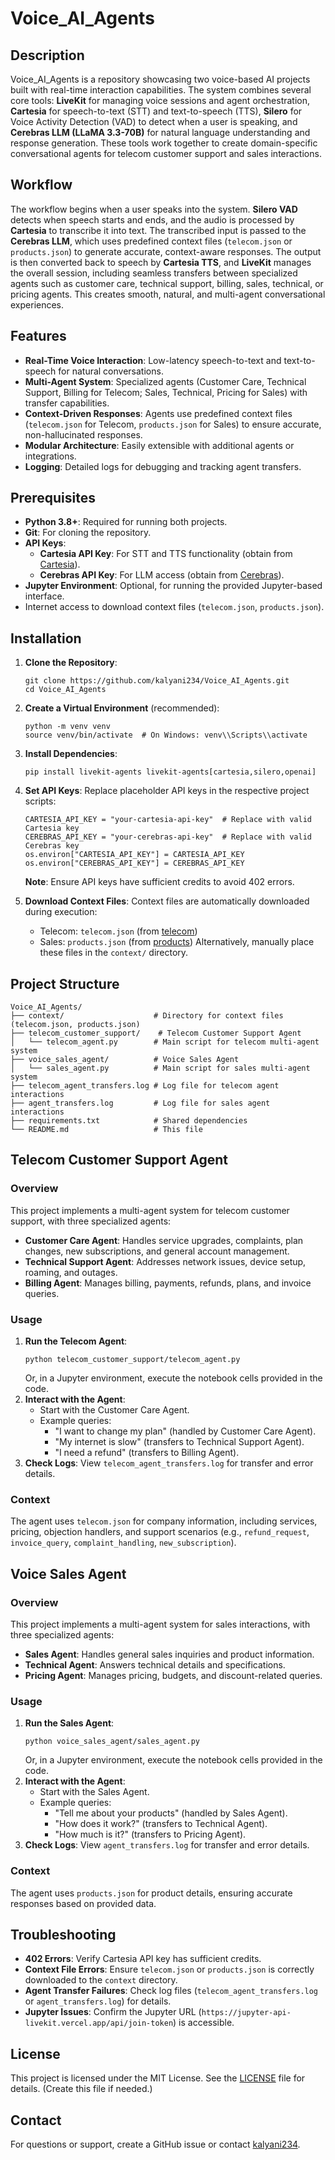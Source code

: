 
# Voice_AI_Agents

## Description
Voice_AI_Agents is a repository showcasing two voice-based AI projects built with real-time interaction capabilities. The system combines several core tools: **LiveKit** for managing voice sessions and agent orchestration, **Cartesia** for speech-to-text (STT) and text-to-speech (TTS), **Silero** for Voice Activity Detection (VAD) to detect when a user is speaking, and **Cerebras LLM (LLaMA 3.3-70B)** for natural language understanding and response generation. These tools work together to create domain-specific conversational agents for telecom customer support and sales interactions.

## Workflow
The workflow begins when a user speaks into the system. **Silero VAD** detects when speech starts and ends, and the audio is processed by **Cartesia** to transcribe it into text. The transcribed input is passed to the **Cerebras LLM**, which uses predefined context files (`telecom.json` or `products.json`) to generate accurate, context-aware responses. The output is then converted back to speech by **Cartesia TTS**, and **LiveKit** manages the overall session, including seamless transfers between specialized agents such as customer care, technical support, billing, sales, technical, or pricing agents. This creates smooth, natural, and multi-agent conversational experiences.

## Features
- **Real-Time Voice Interaction**: Low-latency speech-to-text and text-to-speech for natural conversations.
- **Multi-Agent System**: Specialized agents (Customer Care, Technical Support, Billing for Telecom; Sales, Technical, Pricing for Sales) with transfer capabilities.
- **Context-Driven Responses**: Agents use predefined context files (`telecom.json` for Telecom, `products.json` for Sales) to ensure accurate, non-hallucinated responses.
- **Modular Architecture**: Easily extensible with additional agents or integrations.
- **Logging**: Detailed logs for debugging and tracking agent transfers.

## Prerequisites
- **Python 3.8+**: Required for running both projects.
- **Git**: For cloning the repository.
- **API Keys**:
  - **Cartesia API Key**: For STT and TTS functionality (obtain from [Cartesia](https://cartesia.ai)).
  - **Cerebras API Key**: For LLM access (obtain from [Cerebras](https://www.cerebras.ai)).
- **Jupyter Environment**: Optional, for running the provided Jupyter-based interface.
- Internet access to download context files (`telecom.json`, `products.json`).

## Installation
1. **Clone the Repository**:
   ```
   git clone https://github.com/kalyani234/Voice_AI_Agents.git
   cd Voice_AI_Agents
   ```
2. **Create a Virtual Environment** (recommended):
   ```
   python -m venv venv
   source venv/bin/activate  # On Windows: venv\\Scripts\\activate
   ```
3. **Install Dependencies**:
   ```
   pip install livekit-agents livekit-agents[cartesia,silero,openai]
   ```
4. **Set API Keys**:
   Replace placeholder API keys in the respective project scripts:
   ```
   CARTESIA_API_KEY = "your-cartesia-api-key"  # Replace with valid Cartesia key
   CEREBRAS_API_KEY = "your-cerebras-api-key"  # Replace with valid Cerebras key
   os.environ["CARTESIA_API_KEY"] = CARTESIA_API_KEY
   os.environ["CEREBRAS_API_KEY"] = CEREBRAS_API_KEY
   ```
   **Note**: Ensure API keys have sufficient credits to avoid 402 errors.

5. **Download Context Files**:
   Context files are automatically downloaded during execution:
   - Telecom: `telecom.json` (from [telecom](https://gist.githubusercontent.com/kalyani234/88f526a439b0e748b6f83e0a966ce75f/raw/telecom.json))
   - Sales: `products.json` (from [products](https://gist.githubusercontent.com/ShayneP/f373c26c5166d90446f2bc08baf9bf46/raw/products.json))
   Alternatively, manually place these files in the `context/` directory.

## Project Structure
```
Voice_AI_Agents/
├── context/                    # Directory for context files (telecom.json, products.json)
├── telecom_customer_support/    # Telecom Customer Support Agent
│   └── telecom_agent.py        # Main script for telecom multi-agent system
├── voice_sales_agent/          # Voice Sales Agent
│   └── sales_agent.py          # Main script for sales multi-agent system
├── telecom_agent_transfers.log # Log file for telecom agent interactions
├── agent_transfers.log         # Log file for sales agent interactions
├── requirements.txt            # Shared dependencies
└── README.md                   # This file
```

## Telecom Customer Support Agent
### Overview
This project implements a multi-agent system for telecom customer support, with three specialized agents:
- **Customer Care Agent**: Handles service upgrades, complaints, plan changes, new subscriptions, and general account management.
- **Technical Support Agent**: Addresses network issues, device setup, roaming, and outages.
- **Billing Agent**: Manages billing, payments, refunds, plans, and invoice queries.

### Usage
1. **Run the Telecom Agent**:
   ```
   python telecom_customer_support/telecom_agent.py
   ```
   Or, in a Jupyter environment, execute the notebook cells provided in the code.
2. **Interact with the Agent**:
   - Start with the Customer Care Agent.
   - Example queries:
     - "I want to change my plan" (handled by Customer Care Agent).
     - "My internet is slow" (transfers to Technical Support Agent).
     - "I need a refund" (transfers to Billing Agent).
3. **Check Logs**:
   View `telecom_agent_transfers.log` for transfer and error details.

### Context
The agent uses `telecom.json` for company information, including services, pricing, objection handlers, and support scenarios (e.g., `refund_request`, `invoice_query`, `complaint_handling`, `new_subscription`).

## Voice Sales Agent
### Overview
This project implements a multi-agent system for sales interactions, with three specialized agents:
- **Sales Agent**: Handles general sales inquiries and product information.
- **Technical Agent**: Answers technical details and specifications.
- **Pricing Agent**: Manages pricing, budgets, and discount-related queries.

### Usage
1. **Run the Sales Agent**:
   ```
   python voice_sales_agent/sales_agent.py
   ```
   Or, in a Jupyter environment, execute the notebook cells provided in the code.
2. **Interact with the Agent**:
   - Start with the Sales Agent.
   - Example queries:
     - "Tell me about your products" (handled by Sales Agent).
     - "How does it work?" (transfers to Technical Agent).
     - "How much is it?" (transfers to Pricing Agent).
3. **Check Logs**:
   View `agent_transfers.log` for transfer and error details.

### Context
The agent uses `products.json` for product details, ensuring accurate responses based on provided data.

## Troubleshooting
- **402 Errors**: Verify Cartesia API key has sufficient credits.
- **Context File Errors**: Ensure `telecom.json` or `products.json` is correctly downloaded to the `context` directory.
- **Agent Transfer Failures**: Check log files (`telecom_agent_transfers.log` or `agent_transfers.log`) for details.
- **Jupyter Issues**: Confirm the Jupyter URL (`https://jupyter-api-livekit.vercel.app/api/join-token`) is accessible.

## License
This project is licensed under the MIT License. See the [LICENSE](LICENSE) file for details. (Create this file if needed.)

## Contact
For questions or support, create a GitHub issue or contact [kalyani234](https://github.com/kalyani234).

